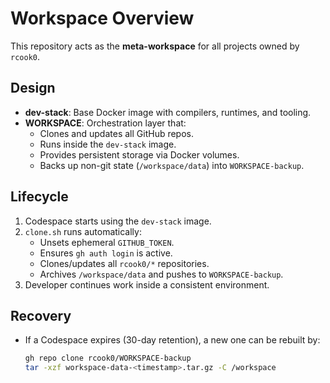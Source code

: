 # Workspace Overview

This repository acts as the **meta-workspace** for all projects owned by `rcook0`.

## Design
- **dev-stack**: Base Docker image with compilers, runtimes, and tooling.
- **WORKSPACE**: Orchestration layer that:
  - Clones and updates all GitHub repos.
  - Runs inside the `dev-stack` image.
  - Provides persistent storage via Docker volumes.
  - Backs up non-git state (`/workspace/data`) into `WORKSPACE-backup`.

## Lifecycle
1. Codespace starts using the `dev-stack` image.
2. `clone.sh` runs automatically:
   - Unsets ephemeral `GITHUB_TOKEN`.
   - Ensures `gh auth login` is active.
   - Clones/updates all `rcook0/*` repositories.
   - Archives `/workspace/data` and pushes to `WORKSPACE-backup`.
3. Developer continues work inside a consistent environment.

## Recovery
- If a Codespace expires (30-day retention), a new one can be rebuilt by:
  ```bash
  gh repo clone rcook0/WORKSPACE-backup
  tar -xzf workspace-data-<timestamp>.tar.gz -C /workspace
